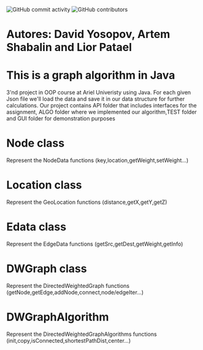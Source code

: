 ![GitHub commit activity](https://img.shields.io/github/commit-activity/m/MightyArty/Ex2_Graphs?style=plastic) ![GitHub contributors](https://img.shields.io/github/contributors/MightyArty/Ex2_Graphs?style=plastic)
# Autores: David Yosopov, Artem Shabalin and Lior Patael
# This is a graph algorithm in Java 
3'nd project in OOP course at Ariel Univeristy using Java. For each given Json file we'll load the data and save it in our data structure for further calculations.
Our project contains API folder that includes interfaces for the assignment, ALGO folder where we implemented our algorithm,TEST folder and GUI folder for demonstration purposes
# Node class
Represent the NodeData functions (key,location,getWeight,setWeight...)
# Location class
Represent the GeoLocation functions (distance,getX,getY,getZ)
# Edata class
Represent the EdgeData functions (getSrc,getDest,getWeight,getInfo)
# DWGraph class
Represent the DirectedWeightedGraph functions (getNode,getEdge,addNode,connect,node/edgeIter...)
# DWGraphAlgorithm
Represent the DirectedWeightedGraphAlgorithms functions (init,copy,isConnected,shortestPathDist,center...)
